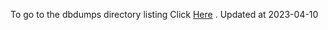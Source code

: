 To go to the dbdumps directory listing Click [Here](https://ipfs.io/ipfs/bafkreievjhyp6ujudza5yq777ou2zsrujkqvqyw3jsqcoxodaxshk472gi) . Updated at 2023-04-10